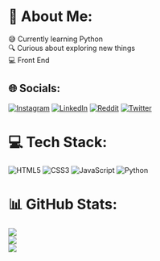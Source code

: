 # 💫 About Me:
😅 Currently learning Python<br>🔍 Curious about exploring new things<br>💻 Front End


## 🌐 Socials:
[![Instagram](https://img.shields.io/badge/Instagram-%23E4405F.svg?logo=Instagram&logoColor=white)](https://instagram.com/_https.virus) [![LinkedIn](https://img.shields.io/badge/LinkedIn-%230077B5.svg?logo=linkedin&logoColor=white)](https://linkedin.com/in/aakash-r-5992bb1bb) [![Reddit](https://img.shields.io/badge/Reddit-%23FF4500.svg?logo=Reddit&logoColor=white)](https://reddit.com/user/I-am-virus) [![Twitter](https://img.shields.io/badge/Twitter-%231DA1F2.svg?logo=Twitter&logoColor=white)](https://twitter.com/akash_pugazh) 

# 💻 Tech Stack:
![HTML5](https://img.shields.io/badge/html5-%23E34F26.svg?style=flat&logo=html5&logoColor=white) ![CSS3](https://img.shields.io/badge/css3-%231572B6.svg?style=flat&logo=css3&logoColor=white) ![JavaScript](https://img.shields.io/badge/javascript-%23323330.svg?style=flat&logo=javascript&logoColor=%23F7DF1E) ![Python](https://img.shields.io/badge/python-3670A0?style=flat&logo=python&logoColor=ffdd54)
# 📊 GitHub Stats:
![](https://github-readme-stats.vercel.app/api?username=Akash-Pugazh&theme=tokyonight&hide_border=false&include_all_commits=true&count_private=true)<br/>
![](https://github-readme-streak-stats.herokuapp.com/?user=Akash-Pugazh&theme=tokyonight&hide_border=false)<br/>
![](https://github-readme-stats.vercel.app/api/top-langs/?username=Akash-Pugazh&theme=tokyonight&hide_border=false&include_all_commits=true&count_private=true&layout=compact)


<!-- Proudly created with GPRM ( https://gprm.itsvg.in ) -->
